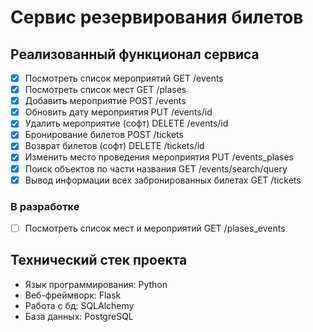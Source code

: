# Сервис резервирования билетов

## Реализованный функционал сервиса

- [x] Посмотреть список мероприятий GET /events
- [x] Посмотреть список мест GET /plases
- [x] Добавить мероприятие POST /events
- [x] Обновить дату мероприятия PUT /events/id
- [x] Удалить мероприятие (софт) DELETE /events/id
- [x] Бронирование билетов POST /tickets
- [x] Возврат билетов (софт) DELETE /tickets/id
- [x] Изменить место проведения мероприятия PUT /events_plases
- [x] Поиск объектов по части названия GET /events/search/query
- [x] Вывод информации всех забронированных билетах GET /tickets

### В разработке
- [ ] Посмотреть список мест и мероприятий GET /plases_events


## Технический стек проекта

- Язык программирования: Python
- Веб-фреймворк: Flask
- Работа с бд: SQLAlchemy
- База данных: PostgreSQL
